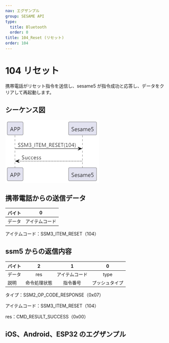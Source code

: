 ```yaml
---
nav: エグザンプル
group: SESAME API
type:
  title: Bluetooth
  order: 0
title: 104_Reset (リセット)
order: 104
---
```


# 104 リセット

携帯電話がリセット指令を送信し、sesame5 が指令成功と応答し、データをクリアして再起動します。

## シーケンス図

<p align="left" >
  <img src="./src/reset/reset.png" alt="" title="">
</p>

## 携帯電話からの送信データ

| バイト |       0        |
| ------ | :------------: |
| データ | アイテムコード |

アイテムコード：SSM3_ITEM_RESET（104）

## ssm5 からの返信内容

| バイト |      2       |       1        |       0        |
| ------ | :----------: | :------------: | :------------: |
| データ |     res      | アイテムコード |      type      |
| 説明   | 命令処理状態 |    指令番号    | プッシュタイプ |

タイプ：SSM2_OP_CODE_RESPONSE（0x07）

アイテムコード：SSM3_ITEM_RESET（104）

res：CMD_RESULT_SUCCESS（0x00）

## iOS、Android、ESP32 のエグザンプル

<CustomBashOSPlatformReset
  ios='true'
  android='true' 
  esp32='true'
/>

<!-- ## Androidのエグザンプル

```jsx | pure
    open fun reset(result: CHResult<CHEmpty>) {
        sendCommand(SesameOS3Payload(SesameItemCode.Reset.value, byteArrayOf()), DeviceSegmentType.cipher) { res ->
            if (res.cmdResultCode == SesameResultCode.success.value) {
                dropKey(result)
            } else {
                result.invoke(Result.failure(NSError(res.cmdResultCode.toString(), "CBCentralManager", res.cmdResultCode.toInt())))
            }
        }
    }
```

## iOSのエグザンプル

```jsx | pure
    func reset(result: @escaping (CHResult<CHEmpty>)) {
        if (self.checkBle(result)) { return }
        sendCommand(.init(.reset)) { (responsePayload) in
                self.dropKey { dropResult in
                    switch dropResult {
                    case .success(_):
                        result(.success(CHResultStateNetworks(input: CHEmpty())))
                    case .failure(let error):
                        result(.failure(error))
                    }
                }
            }
        }
```

## ESPのエグザンプル

```jsx | pure
if (src_id == SSM3_ITEM_RESET) {
        talk_to_mob(p_param->conidx, SSM2_SEG_PARSING_TYPE_CIPHERTEXT, ble_tx_buf, 3);
        static co_timer_t reset_timer;
        co_timer_set(&reset_timer, 1000, TIMER_ONE_SHOT, after_100ms_reboot, NULL);
    }
``` -->
